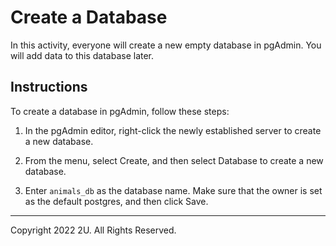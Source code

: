 # Create a Database

In this activity, everyone will create a new empty database in pgAdmin. You will add data to this database later.

## Instructions

To create a database in pgAdmin, follow these steps: 

1. In the pgAdmin editor, right-click the newly established server to create a new database.

2. From the menu, select Create, and then select Database to create a new database.

3. Enter `animals_db` as the database name. Make sure that the owner is set as the default postgres, and then click Save.

- - -

Copyright 2022 2U. All Rights Reserved.